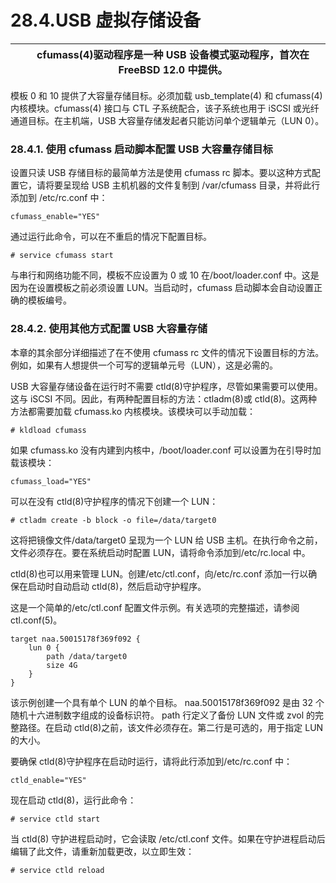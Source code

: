 # 28.4.USB 虚拟存储设备

|  | cfumass(4)驱动程序是一种 USB 设备模式驱动程序，首次在 FreeBSD 12.0 中提供。 |
| -- | ----------------------------------------------------------------------------- |

模板 0 和 10 提供了大容量存储目标。必须加载 usb_template(4) 和 cfumass(4) 内核模块。cfumass(4) 接口与 CTL 子系统配合，该子系统也用于 iSCSI 或光纤通道目标。在主机端，USB 大容量存储发起者只能访问单个逻辑单元（LUN 0）。

### 28.4.1. 使用 cfumass 启动脚本配置 USB 大容量存储目标

设置只读 USB 存储目标的最简单方法是使用 cfumass rc 脚本。要以这种方式配置它，请将要呈现给 USB 主机机器的文件复制到 /var/cfumass 目录，并将此行添加到 /etc/rc.conf 中：

```
cfumass_enable="YES"
```

通过运行此命令，可以在不重启的情况下配置目标。

```
# service cfumass start
```

与串行和网络功能不同，模板不应设置为 0 或 10 在/boot/loader.conf 中。这是因为在设置模板之前必须设置 LUN。当启动时，cfumass 启动脚本会自动设置正确的模板编号。

### 28.4.2. 使用其他方式配置 USB 大容量存储

本章的其余部分详细描述了在不使用 cfumass rc 文件的情况下设置目标的方法。例如，如果有人想提供一个可写的逻辑单元号（LUN），这是必需的。

USB 大容量存储设备在运行时不需要 ctld(8)守护程序，尽管如果需要可以使用。这与 iSCSI 不同。因此，有两种配置目标的方法：ctladm(8)或 ctld(8)。这两种方法都需要加载 cfumass.ko 内核模块。该模块可以手动加载：

```
# kldload cfumass
```

如果 cfumass.ko 没有内建到内核中，/boot/loader.conf 可以设置为在引导时加载该模块：

```
cfumass_load="YES"
```

可以在没有 ctld(8)守护程序的情况下创建一个 LUN：

```
# ctladm create -b block -o file=/data/target0
```

这将把镜像文件/data/target0 呈现为一个 LUN 给 USB 主机。在执行命令之前，文件必须存在。要在系统启动时配置 LUN，请将命令添加到/etc/rc.local 中。

ctld(8)也可以用来管理 LUN。创建/etc/ctl.conf，向/etc/rc.conf 添加一行以确保在启动时自动启动 ctld(8)，然后启动守护程序。

这是一个简单的/etc/ctl.conf 配置文件示例。有关选项的完整描述，请参阅 ctl.conf(5)。

```
target naa.50015178f369f092 {
	lun 0 {
		path /data/target0
		size 4G
	}
}
```

该示例创建一个具有单个 LUN 的单个目标。 naa.50015178f369f092 是由 32 个随机十六进制数字组成的设备标识符。 path 行定义了备份 LUN 文件或 zvol 的完整路径。在启动 ctld(8)之前，该文件必须存在。第二行是可选的，用于指定 LUN 的大小。

要确保 ctld(8)守护程序在启动时运行，请将此行添加到/etc/rc.conf 中：

```
ctld_enable="YES"
```

现在启动 ctld(8)，运行此命令：

```
# service ctld start
```

当 ctld(8) 守护进程启动时，它会读取 /etc/ctl.conf 文件。如果在守护进程启动后编辑了此文件，请重新加载更改，以立即生效：

```
# service ctld reload
```
